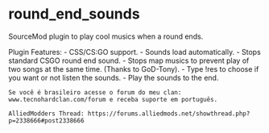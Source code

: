 # round_end_sounds
SourceMod plugin to play cool musics when a round ends.

  Plugin Features:
	- CSS/CS:GO support.
	- Sounds load automatically.
	- Stops standard CSGO round end sound.
	- Stops map musics to prevent play of two songs at the same time. (Thanks to GoD-Tony).
	- Type !res to choose if you want or not listen the sounds.
	- Play the sounds to the end.

	Se você é brasileiro acesse o forum do meu clan:
	www.tecnohardclan.com/forum e receba suporte em português.
	
	AlliedModders Thread: https://forums.alliedmods.net/showthread.php?p=2338666#post2338666
	
